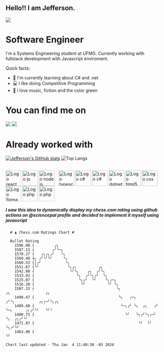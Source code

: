 ## Hello!! I am Jefferson.
![](https://komarev.com/ghpvc/?username=Jefferson13t&label=Profile%20Visits&color=blue&style=for-the-badge)

# Software Engineer
I'm a Systems Engineering student at UFMG. Currently working with fullstack development with Javascript enviroment.

<div>
Quick facts:
  <ul>
<li>🚀 I'm currently learning about C# and .net</li>
<li>💻 I like doing Competitive Programming</li>
<li>💚 I love music, fiction and the color green</li>
    </ul>
</div>

# You can find me on
<div>
  <a href="https://www.linkedin.com/in/jefferson-souuza" target="_blank"><img src="https://img.shields.io/badge/-LinkedIn-%230077B5?style=for-the-badge&logo=linkedin&logoColor=white" target="_blank"></a> 
  <a href="https://instagram.com/jeffpsou" target="_blank"><img src="https://img.shields.io/badge/-Instagram-%23E4405F?style=for-the-badge&logo=instagram&logoColor=white" target="_blank"></a>
</div>

# Already worked with
[![Jefferson's GitHub stats](https://github-readme-stats.vercel.app/api?username=jefferson13t&show_icons=true&theme=gotham&rank_icon=github&layout=compact)](https://github.com/anuraghazra/github-readme-stats)
![Top Langs](https://github-readme-stats.vercel.app/api/top-langs/?username=jefferson13t&size_weight=0.5&count_weight=0.5&theme=gotham&layout=compact)

<div style="display: inline_block"><br>
  <img alt="Logo react" align="center" style="height:50px" src="https://cdn.jsdelivr.net/gh/devicons/devicon/icons/react/react-original.svg" />
  <img alt="Logo js" align="center" style="height:50px" src="https://cdn.jsdelivr.net/gh/devicons/devicon/icons/javascript/javascript-original.svg" />
  <img alt="Logo node js" align="center" style="height:50px; margin-right: 10px" src="https://cdn.jsdelivr.net/gh/devicons/devicon/icons/nodejs/nodejs-original.svg" />
  <img alt="Logo typescript" align="center" style="height:50px" src="https://cdn.jsdelivr.net/gh/devicons/devicon/icons/typescript/typescript-original.svg" />
  <img alt="Logo c#" align="center" style="height:50px" src="https://cdn.jsdelivr.net/gh/devicons/devicon/icons/graphql/graphql-plain.svg" />
  <img alt="Logo c#" align="center" style="height:50px" src="https://cdn.jsdelivr.net/gh/devicons/devicon/icons/csharp/csharp-original.svg" />
  <img alt="Logo dotnet" align="center" style="height:50px" src="https://cdn.jsdelivr.net/gh/devicons/devicon/icons/dotnetcore/dotnetcore-original.svg" />
  <img alt="Logo html5" align="center" style="height:50px" src="https://cdn.jsdelivr.net/gh/devicons/devicon/icons/html5/html5-original.svg" />
  <img alt="Logo css" align="center" style="height:50px" src="https://cdn.jsdelivr.net/gh/devicons/devicon/icons/css3/css3-original.svg" />
  <img alt="Logo figma" align="center" style="height:50px" src="https://cdn.jsdelivr.net/gh/devicons/devicon/icons/figma/figma-original.svg" />
  <img alt="Logo php" align="center" style="height:50px" src="https://cdn.jsdelivr.net/gh/devicons/devicon/icons/cplusplus/cplusplus-original.svg" />
  <img alt="Logo php" align="center" style="height:50px" src="https://cdn.jsdelivr.net/gh/devicons/devicon/icons/php/php-original.svg" />
</div>

##### I saw this idea to dynamically display my chess.com rating using github actions on @sciencepal profile and decided to implement it myself using javascript

```
  # ♟︎ Chess.com Ratings Chart #
  
  Bullet Rating
    1596.00 ┤         ╭╮                                                                     
    1587.13 ┤        ╭╯╰─╮                                                                   
    1578.27 ┤   ╭╮╭╮╭╯   ╰╮                                                                  
    1569.40 ┼╮ ╭╯╰╯╰╯     ╰╮                                                                 
    1560.53 ┤│╭╯           ╰╮                                                                
    1551.67 ┤╰╯             ╰╮╭╮          ╭╮                                                 
    1542.80 ┤                ╰╯╰╮    ╭╮  ╭╯╰╮                                                
    1533.93 ┤                   ╰╮  ╭╯╰╮╭╯  ╰╮                                               
    1525.07 ┤                    ╰╮╭╯  ╰╯    ╰╮╭─╮                                           
    1516.20 ┤                     ╰╯          ╰╯ ╰╮                                          
    1507.33 ┤                                     ╰╮                 ╭╮                ╭╮    
    1498.47 ┤                                      ╰╮   ╭─╮         ╭╯╰╮           ╭╮╭─╯╰╮╭╮ 
    1489.60 ┤                                       ╰─╮╭╯ ╰╮  ╭╮   ╭╯  ╰─╮      ╭╮╭╯╰╯   ╰╯╰ 
    1480.73 ┤                                         ╰╯   ╰╮╭╯╰╮╭─╯     ╰╮  ╭╮╭╯╰╯          
    1471.87 ┤                                               ╰╯  ╰╯        ╰╮╭╯╰╯             
    1463.00 ┤                                                              ╰╯                

Chart last updated - Thu Jan  4 11:40:30 -03 2024  
  ```
